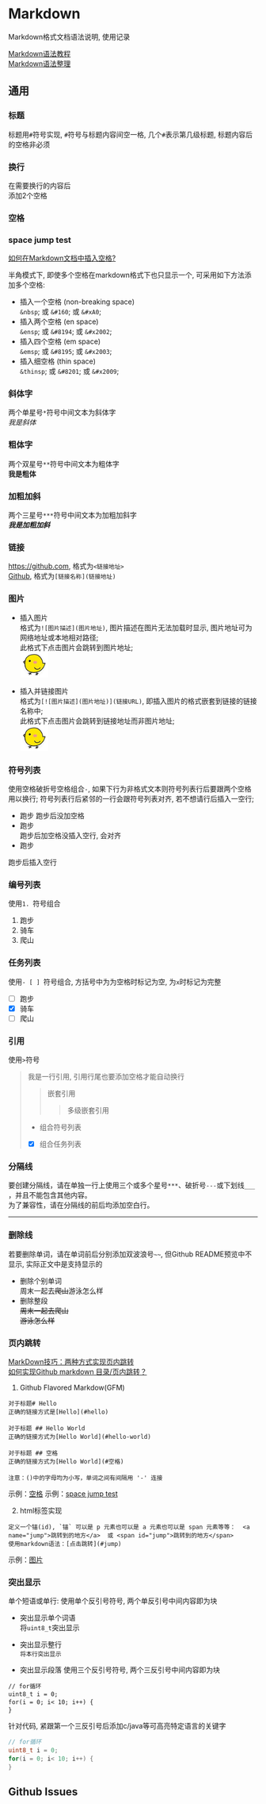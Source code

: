 # Markdown
Markdown格式文档语法说明, 使用记录

[Markdown语法教程](https://markdown.com.cn/)  
[Markdown语法整理](https://guo365.github.io/study/Markdown.html)  


## 通用
### 标题
标题用`#`符号实现, `#`符号与标题内容间空一格, 几个`#`表示第几级标题, 标题内容后的空格非必须     

### 换行
在需要换行的内容后  
添加2个空格

### 空格
### space jump test
[如何在Markdown文档中插入空格?](https://www.cnblogs.com/klchang/p/10203404.html)  

半角模式下, 即使多个空格在markdown格式下也只显示一个, 可采用如下方法添加多个空格:     
 - 插入一个空格 (non-breaking space)  
    `&nbsp`; 或 `&#160`; 或 `&#xA0`;
 - 插入两个空格 (en space)  
    `&ensp`; 或 `&#8194`; 或 `&#x2002`;
 - 插入四个空格 (em space)  
    `&emsp`; 或 `&#8195`; 或 `&#x2003`;
 - 插入细空格 (thin space)  
    `&thinsp`; 或 `&#8201`; 或 `&#x2009`;

### 斜体字
两个单星号`*`符号中间文本为斜体字  
*我是斜体*

### 粗体字
两个双星号`**`符号中间文本为粗体字  
**我是粗体**

### 加粗加斜
两个三星号`***`符号中间文本为加粗加斜字  
***我是加粗加斜***

### 链接
<https://github.com>, 格式为`<链接地址>`  
[Github](https://github.com), 格式为`[链接名称](链接地址)`  

### <a name="image"></a> 图片
 - 插入图片  
格式为`![图片描述](图片地址)`, 图片描述在图片无法加载时显示, 图片地址可为网络地址或本地相对路径;  
此格式下点击图片会跳转到图片地址;  
![小鸡头像](./image/小鸡截图.png)  

- 插入并链接图片  
格式为`[![图片描述](图片地址)](链接URL)`, 即插入图片的格式嵌套到链接的链接名称中;  
此格式下点击图片会跳转到链接地址而非图片地址;  
[![小鸡头像](./image/小鸡截图.png)](http://wx1.sinaimg.cn/large/006szvLFgy1fwi58qhzm1j30b40b4q5h.jpg)  

### 符号列表
使用空格破折号空格组合` - `, 如果下行为非格式文本则符号列表行后要跟两个空格用以换行; 
符号列表行后紧邻的一行会跟符号列表对齐, 若不想请行后插入一空行;  
 - 跑步
 跑步后没加空格
- 跑步  
 跑步后加空格没插入空行, 会对齐  
 - 跑步  

跑步后插入空行

### 编号列表
使用`1. `符号组合  
1. 跑步
2. 骑车
3. 爬山

### 任务列表
使用`- [ ] `符号组合, 方括号中为为空格时标记为空, 为`x`时标记为完整  
- [ ] 跑步
- [x] 骑车
- [ ] 爬山

### 引用
使用`>`符号  
> 我是一行引用, 引用行尾也要添加空格才能自动换行    
>   
>> 嵌套引用  
>>> 多级嵌套引用  
> - 组合符号列表  
> - [x] 组合任务列表  

### 分隔线
要创建分隔线，请在单独一行上使用三个或多个星号`***`、破折号`---`或下划线`___` ，并且不能包含其他内容。  
为了兼容性，请在分隔线的前后均添加空白行。  

---

### 删除线
若要删除单词，请在单词前后分别添加双波浪号`~~`, 但Github README预览中不显示, 实际正文中是支持显示的   
 - 删除个别单词  
周末一起去~~爬山~~游泳怎么样  
 - 删除整段  
~~周末一起去爬山  
游泳怎么样~~  

### 页内跳转
[MarkDown技巧：两种方式实现页内跳转](https://www.cnblogs.com/JohnTsai/p/4027229.html)  
[如何实现Github markdown 目录/页内跳转？](https://www.zhihu.com/question/58630229)  

1. Github Flavored Markdow(GFM)
```
对于标题# Hello
正确的链接方式是[Hello](#hello)

对于标题 ## Hello World
正确的链接方式为[Hello World](#hello-world)

对于标题 ## 空格
正确的链接方式为[Hello World](#空格)

注意：()中的字母均为小写，单词之间有间隔用 '-' 连接
```
示例：[空格](#空格)
示例：[space jump test](#space-jump-test)

2. html标签实现
```
定义一个锚(id), `锚` 可以是 p 元素也可以是 a 元素也可以是 span 元素等等：  <a name="jump">跳转到的地方</a>  或 <span id="jump">跳转到的地方</span>
使用markdown语法：[点击跳转](#jump)
```
示例：[图片](#image)

### 突出显示
单个短语或单行: 使用单个反引号符号, 两个单反引号中间内容即为块  
 - 突出显示单个词语  
将`uint8_t`突出显示  

 - 突出显示整行  
`将本行突出显示`  

 - 突出显示段落
使用三个反引号符号, 两个三反引号中间内容即为块  
```
// for循环
uint8_t i = 0;
for(i = 0; i< 10; i++) {
}
```
针对代码, 紧跟第一个三反引号后添加c/java等可高亮特定语言的关键字  
```c
// for循环
uint8_t i = 0;
for(i = 0; i< 10; i++) {
}
```

## Github Issues

